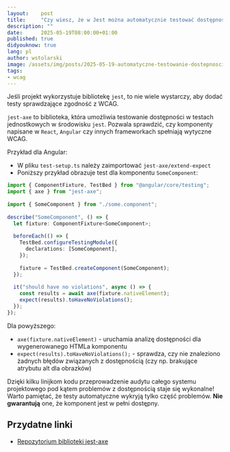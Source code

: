 ```yaml
---
layout:    post
title:     "Czy wiesz, że w Jest można automatycznie testować dostępność (a11y)?"
description: ""
date:      2025-05-19T08:00:00+01:00
published: true
didyouknow: true
lang: pl
author: wstolarski
image: /assets/img/posts/2025-05-19-automatyczne-testowanie-dostepnosci/thumbnail.webp
tags:
- wcag
---
```

Jeśli projekt wykorzystuje bibliotekę `jest`, to nie wiele wystarczy, aby dodać testy sprawdzające zgodność z WCAG.

`jest-axe` to biblioteka, która umożliwia testowanie dostępności w testach jednostkowych w środowisku `jest`. Pozwala sprawdzić, czy komponenty napisane w `React`, `Angular` czy innych frameworkach spełniają wytyczne WCAG.

Przykład dla Angular:
- W pliku `test-setup.ts` należy zaimportować `jest-axe/extend-expect`
- Poniższy przykład obrazuje test dla komponentu `SomeComponent`:

```typescript
import { ComponentFixture, TestBed } from "@angular/core/testing";
import { axe } from "jest-axe";
 
import { SomeComponent } from "./some.component";
 
describe("SomeComponent", () => {
  let fixture: ComponentFixture<SomeComponent>;
 
  beforeEach(() => {
    TestBed.configureTestingModule({
      declarations: [SomeComponent],
    });
 
    fixture = TestBed.createComponent(SomeComponent);
  });
 
  it("should have no violations", async () => {
    const results = await axe(fixture.nativeElement);
    expect(results).toHaveNoViolations();
  });
});
```

Dla powyższego:
- `axe(fixture.nativeElement)` - uruchamia analizę dostępności dla wygenerowanego HTMLa komponentu
- `expect(results).toHaveNoViolations();` - sprawdza, czy nie znaleziono żadnych błędów związanych z dostępnością (czy np. brakujące atrybutu alt dla obrazków)

Dzięki kilku linijkom kodu przeprowadzenie audytu całego systemu projektowego pod kątem problemów z dostępnością staje się wykonalne! Warto pamiętać, że testy automatyczne wykryją tylko część problemów. **Nie gwarantują** one, że komponent jest w pełni dostępny.

## Przydatne linki
- [Repozytorium biblioteki jest-axe](https://github.com/nickcolley/jest-axe)